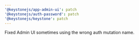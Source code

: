 ```yaml
---
'@keystonejs/app-admin-ui': patch
'@keystonejs/auth-password': patch
'@keystonejs/keystone': patch
---
```


Fixed Admin UI sometimes using the wrong auth mutation name.
